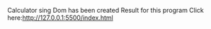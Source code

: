 Calculator sing Dom has been created
Result for this program
Click here:http://127.0.0.1:5500/index.html